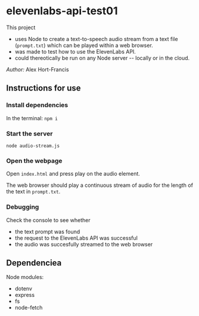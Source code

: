 # elevenlabs-api-test01

This project
- uses Node to create a text-to-speech audio stream from a text file (`prompt.txt`) which can be played within a web browser. 
- was made to test how to use the ElevenLabs API.
- could thereotically be run on any Node server -- locally or in the cloud.

_Author:_ Alex Hort-Francis 

## Instructions for use

### Install dependencies

In the terminal: 
`npm i`

### Start the server

`node audio-stream.js`

### Open the webpage

Open `index.html` and press play on the audio element. 

The web browser should play a continuous stream of audio for the length of the text in `prompt.txt`. 

### Debugging

Check the console to see whether
- the text prompt was found
- the request to the ElevenLabs API was successful
- the audio was succesfully streamed to the web browser

## Dependenciea

Node modules:
- dotenv
- express
- fs
- node-fetch
